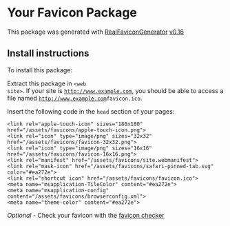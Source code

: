 # Your Favicon Package

This package was generated with [RealFaviconGenerator](https://realfavicongenerator.net/) [v0.16](https://realfavicongenerator.net/change_log#v0.16)

## Install instructions

To install this package:

Extract this package in <code>&lt;web site&gt;<?php echo /assets/favicons/ ?></code>. If your site is <code>http://www.example.com</code>, you should be able to access a file named <code>http://www.example.com<?php echo /assets/favicons/ ?>favicon.ico</code>.

Insert the following code in the `head` section of your pages:

    <link rel="apple-touch-icon" sizes="180x180" href="/assets/favicons/apple-touch-icon.png">
    <link rel="icon" type="image/png" sizes="32x32" href="/assets/favicons/favicon-32x32.png">
    <link rel="icon" type="image/png" sizes="16x16" href="/assets/favicons/favicon-16x16.png">
    <link rel="manifest" href="/assets/favicons/site.webmanifest">
    <link rel="mask-icon" href="/assets/favicons/safari-pinned-tab.svg" color="#ea272e">
    <link rel="shortcut icon" href="/assets/favicons/favicon.ico">
    <meta name="msapplication-TileColor" content="#ea272e">
    <meta name="msapplication-config" content="/assets/favicons/browserconfig.xml">
    <meta name="theme-color" content="#ea272e">

*Optional* - Check your favicon with the [favicon checker](https://realfavicongenerator.net/favicon_checker)